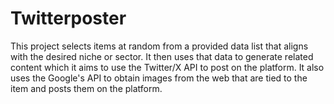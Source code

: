 # Twitterposter
This project selects items at random from a provided data list that aligns with the desired niche or sector. It then uses that data to generate related content which it aims to use the Twitter/X API to post on the platform. It also uses the Google's API to obtain images from the web that are tied to the item and posts them on the platform. 
